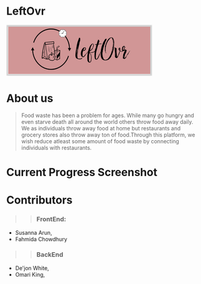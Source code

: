 # LeftOvr
![](logo4.png)
# About us
> Food waste has been a problem for ages. While many go hungry and even starve death all around the world others throw food away daily. We as individuals throw away food at home but restaurants and grocery stores also throw away ton of food.Through this platform, we wish reduce atleast some amount of food waste by connecting individuals with restaurants.  
# Current Progress Screenshot

# Contributors 
>> ### FrontEnd: 
  * Susanna Arun, 
  * Fahmida Chowdhury
>> ### BackEnd
  * De'jon White,   
  * Omari King, 
   

 
